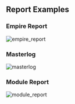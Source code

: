## Report Examples
### Empire Report
![empire_report](https/user-images.githubusercontent.com/203022095686360-281cea80-0bb2-11eb-966d-0cfe035eb00b.jpg)

### Masterlog
![masterlog](https/user-images.githubusercontent.com/203022095686361-28b58100-0bb2-11eb-9e1f-0eadaef304f3.jpg)

### Module Report
![module_report](https/user-images.githubusercontent.com/203022095686362-294e1780-0bb2-11eb-8baf-a9ea9abad01c.jpg)